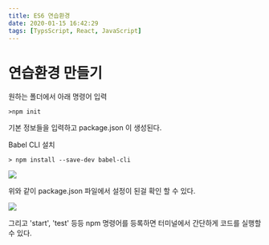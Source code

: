 ```yaml
---
title: ES6 연습환경
date: 2020-01-15 16:42:29
tags: [TypsScript, React, JavaScript]
---
```




# 연습환경 만들기

 원하는 폴더에서 아래 명령어 입력

 ```>npm init```

 기본 정보들을 입력하고
 package.json 이 생성된다.

 Babel CLI 설치

  ```> npm install --save-dev babel-cli```

![](../../../image/2020-02-26-23-14-08.png)

위와 같이 package.json 파일에서 설정이 된걸 확인 할 수 있다.


![](../../../image/2020-02-26-23-14-57.png)

그리고 'start', 'test' 등등 npm 명령어를 등록하면 터미널에서 간단하게 코드를 실행할 수 있다.